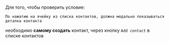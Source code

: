 Для того, чтобы проверить условие:
  
`По нажатию на ячейку из списка контактов, должна модально показываться 
деталка контакта`
  
необходимо **самому создать** контакт, через кнопку `Add contact` в списке контактов 
